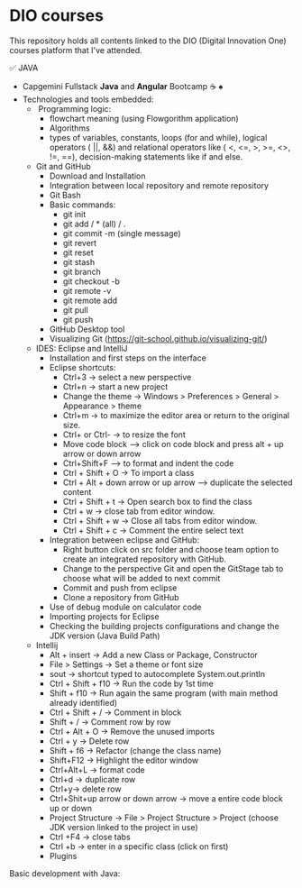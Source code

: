 # DIO courses

This repository holds all contents linked to the DIO (Digital Innovation One) courses platform that I've attended.

:white_check_mark: JAVA

- Capgemini Fullstack **Java** and **Angular** Bootcamp :coffee: :spades:
- Technologies and tools embedded:
  - ​	Programming logic:
    - flowchart meaning (using Flowgorithm application)
    - Algorithms
    -  types  of variables, constants, loops (for and while),  logical operators ( ||,  &&) and relational operators like ( <, <=, >, >=, <>, !=, ==), decision-making statements like if and else. 
  - Git and GitHub
    - Download and Installation
    - Integration between local repository and remote repository
    - Git Bash
    - Basic commands:
      - git init
      - git add <filename> / * (all) / .
      - git commit -m (single message)
      - git revert
      - git reset
      - git stash
      - git branch
      - git checkout -b <new branch>
      - git remote -v
      - git remote add <alias> <repository address>
      - git pull <url repository name>
      - git push <alias> <branch>
    - GitHub Desktop tool
    - Visualizing Git (https://git-school.github.io/visualizing-git/)
  - IDES: Eclipse and IntelliJ
    - Installation and first steps on the interface
    - Eclipse shortcuts:
      - Ctrl+3 -> select a new perspective
      - Ctrl+n -> start a new project
      - Change the theme -> Windows > Preferences > General > Appearance > theme
      - Ctrl+m -> to maximize the editor area or return to the original size.
      - Ctrl+ or Ctrl- -> to resize the font
      - Move code block --> click on code block and press alt + up arrow or down arrow
      - Ctrl+Shift+F --> to format and indent the code
      - Ctrl + Shift + O -> To import a class
      - Ctrl + Alt + down arrow or up arrow --> duplicate the selected content
      - Ctrl + Shift + t -> Open search box to find the class
      - Ctrl + w -> close tab from editor window.
      - Ctrl + Shift + w -> Close all tabs from editor window.
      - Ctrl + Shift + c -> Comment the entire select text
    - Integration between eclipse and GitHub:
      - Right button click on src folder and choose team option to create an integrated repository with GitHub.
      - Change to the perspective Git and open the GitStage tab to choose what will be added to next commit
      - Commit and push from eclipse
      - Clone a repository from GitHub
    - Use of debug module on calculator code
    - Importing projects for Eclipse
    - Checking the building projects configurations and change the JDK version (Java Build Path)
  - Intellij
    - Alt + insert -> Add a new Class or Package, Constructor
    - File > Settings -> Set a theme or font size
    - sout -> shortcut typed to autocomplete System.out.println
    - Ctrl + Shift + f10 -> Run the code by 1st time 
    - Shift + f10 -> Run again the same program (with main method already identified)
    - Ctrl + Shift + / -> Comment in block
    - Shift + / -> Comment row by row
    - Ctrl + Alt + O -> Remove the unused imports 
    - Ctrl + y -> Delete row
    - Shift + f6 -> Refactor (change the class name)
    - Shift+F12 -> Highlight the editor window
    - Ctrl+Alt+L -> format code
    - Ctrl+d -> duplicate row
    - Ctrl+y-> delete row
    - Ctrl+Shit+up arrow or down arrow -> move a entire code block up or down
    - Project Structure -> File > Project Structure > Project (choose JDK version linked to the project in use)
    - Ctrl +F4 -> close tabs
    - Ctrl +b -> enter in a specific class (click on first)
    - Plugins

Basic development with Java:

